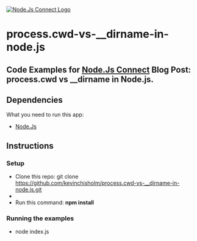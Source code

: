 [![Node.Js Connect Logo](http://www.nodejsconnect.com//sites/default/themes/drupalconnect/images/layout/logo-lo.png)](http://www.nodejsconnect.com/)

# process.cwd-vs-__dirname-in-node.js

## Code Examples for [Node.Js Connect](http://www.nodejsconnect.com/) Blog Post: process.cwd vs __dirname in Node.js.

## Dependencies

What you need to run this app:

* [Node.Js](https://nodejs.org)

## Instructions

### Setup

* Clone this repo: git clone https://github.com/kevinchisholm/process.cwd-vs-__dirname-in-node.js.git
* 
* Run this command: **npm install**

### Running the examples

* node index.js


